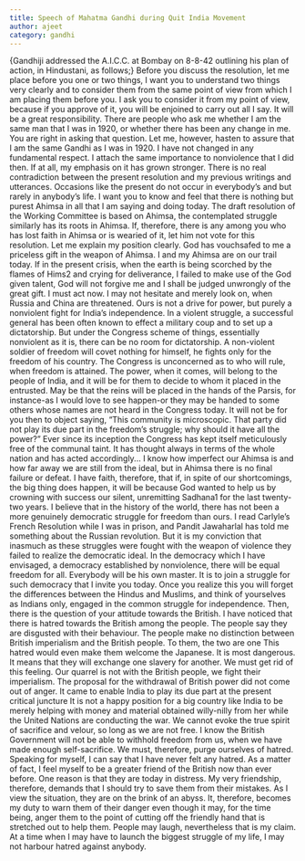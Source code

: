 ```yaml
---
title: Speech of Mahatma Gandhi during Quit India Movement
author: ajeet
category: gandhi
---
```


{Gandhiji addressed the A.I.C.C. at Bombay on 8-8-42 outlining his plan of action, in Hindustani, as follows;}
Before you discuss the resolution, let me place before you one or two things, I want you to understand two things very clearly and to consider them from the same point of view from which I am placing them before you. I ask you to consider it from my point of view, because if you approve of it, you will be enjoined to carry out all I say. It will be a great responsibility. There are people who ask me whether I am the same man that I was in 1920, or whether there has been any change in me. You are right in asking that question.
Let me, however, hasten to assure that I am the same Gandhi as I was in 1920. I have not changed in any fundamental respect. I attach the same importance to nonviolence that I did then. If at all, my emphasis on it has grown stronger. There is no real contradiction between the present resolution and my previous writings and utterances.
Occasions like the present do not occur in everybody’s and but rarely in anybody’s life. I want you to know and feel that there is nothing but purest Ahimsa in all that I am saying and doing today. The draft resolution of the Working Committee is based on Ahimsa, the contemplated struggle similarly has its roots in Ahimsa. If, therefore, there is any among you who has lost faith in Ahimsa or is wearied of it, let him not vote for this resolution.
Let me explain my position clearly. God has vouchsafed to me a priceless gift in the weapon of Ahimsa. I and my Ahimsa are on our trail today. If in the present crisis, when the earth is being scorched by the flames of Hims2 and crying for deliverance, I failed to make use of the God given talent, God will not forgive me and I shall be judged unwrongly of the great gift. I must act now. I may not hesitate and merely look on, when Russia and China are threatened.
Ours is not a drive for power, but purely a nonviolent fight for India’s independence. In a violent struggle, a successful general has been often known to effect a military coup and to set up a dictatorship. But under the Congress scheme of things, essentially nonviolent as it is, there can be no room for dictatorship. A non-violent soldier of freedom will covet nothing for himself, he fights only for the freedom of his country. The Congress is unconcerned as to who will rule, when freedom is attained. The power, when it comes, will belong to the people of India, and it will be for them to decide to whom it placed in the entrusted. May be that the reins will be placed in the hands of the Parsis, for instance-as I would love to see happen-or they may be handed to some others whose names are not heard in the Congress today. It will not be for you then to object saying, “This community is microscopic. That party did not play its due part in the freedom’s struggle; why should it have all the power?” Ever since its inception the Congress has kept itself meticulously free of the communal taint. It has thought always in terms of the whole nation and has acted accordingly... I know how imperfect our Ahimsa is and how far away we are still from the ideal, but in Ahimsa there is no final failure or defeat. I have faith, therefore, that if, in spite of our shortcomings, the big thing does happen, it will be because God wanted to help us by crowning with success our silent, unremitting Sadhana1 for the last twenty-two years.
I believe that in the history of the world, there has not been a more genuinely democratic struggle for freedom than ours. I read Carlyle’s French Resolution while I was in prison, and Pandit Jawaharlal has told me something about the Russian revolution. But it is my conviction that inasmuch as these struggles were fought with the weapon of violence they failed to realize the democratic ideal. In the democracy which I have envisaged, a democracy established by nonviolence, there will be equal freedom for all. Everybody will be his own master. It is to join a struggle for such democracy that I invite you today. Once you realize this you will forget the differences between the Hindus and Muslims, and think of yourselves as Indians only, engaged in the common struggle for independence.
Then, there is the question of your attitude towards the British. I have noticed that there is hatred towards the British among the people. The people say they are disgusted with their behaviour. The people make no distinction between British imperialism and the British people. To them, the two are one This hatred would even make them welcome the Japanese. It is most dangerous. It means that they will exchange one slavery for another. We must get rid of this feeling. Our quarrel is not with the British people, we fight their imperialism. The proposal for the withdrawal of British power did not come out of anger. It came to enable India to play its due part at the present critical juncture It is not a happy position for a big country like India to be merely helping with money and material obtained willy-nilly from her while the United Nations are conducting the war. We cannot evoke the true spirit of sacrifice and velour, so long as we are not free. I know the British Government will not be able to withhold freedom from us, when we have made enough self-sacrifice. We must, therefore, purge ourselves of hatred. Speaking for myself, I can say that I have never felt any hatred. As a matter of fact, I feel myself to be a greater friend of the British now than ever before. One reason is that they are today in distress. My very friendship, therefore, demands that I should try to save them from their mistakes. As I view the situation, they are on the brink of an abyss. It, therefore, becomes my duty to warn them of their danger even though it may, for the time being, anger them to the point of cutting off the friendly hand that is stretched out to help them. People may laugh, nevertheless that is my claim. At a time when I may have to launch the biggest struggle of my life, I may not harbour hatred against anybody.
